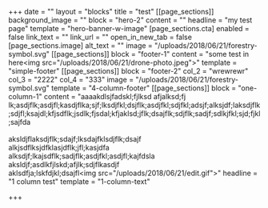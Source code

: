 +++
date = ""
layout = "blocks"
title = "test"
[[page_sections]]
background_image = ""
block = "hero-2"
content = ""
headline = "my test page"
template = "hero-banner-w-image"
[page_sections.cta]
enabled = false
link_text = ""
link_url = ""
open_in_new_tab = false
[page_sections.image]
alt_text = ""
image = "/uploads/2018/06/21/forestry-symbol.svg"
[[page_sections]]
block = "footer-1"
content = "some test in here<img src=\"/uploads/2018/06/21/drone-photo.jpeg\">"
template = "simple-footer"
[[page_sections]]
block = "footer-2"
col_2 = "wrewrewr"
col_3 = "2222"
col_4 = "333"
image = "/uploads/2018/06/21/forestry-symbol.svg"
template = "4-column-footer"
[[page_sections]]
block = "one-column-1"
content = "aaaakdlsjfadskl;fjlksd afjalksd;fj lk;asdjflk;asdjfl;kasdjflka;sjf;lksdjfkl;dsjflk;asdjfkl;sdjfkl;adsjf;alksjdf;laksdjflk;sdjfl;ksajdl;kfjsdflk;jsdlk;fjsdal;kfjaklsd;jflk;dsajflk;sdjflk;sadjf;sdlkjfkl;sjd;fjkl;sajfda<br><br>aksldjflaksdjflk;sdajf;lksdajfklsdjflk;dsajf<br>alkjsdflksjdfklasjdflk;jfl;kasjdfa<br>alksdjf;lkajsdflk;sadjflk;asdjfkl;asdjfl;kajfdsla<br>aksldjf;asdlkfjlskd;afjlk;sdjflkasdjf<br>aklsdfja;lskfdjkl;dsajfl<img src=\"/uploads/2018/06/21/edit.gif\">"
headline = "1 column test"
template = "1-column-text"

+++
